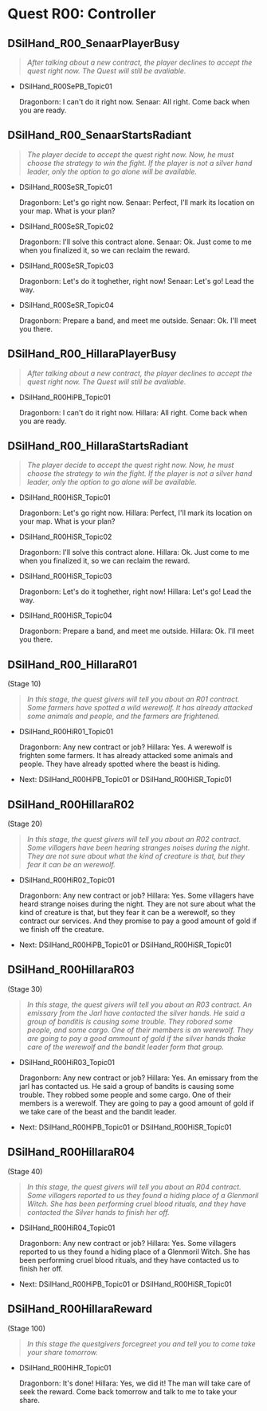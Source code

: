 # Quest R00: Controller

## DSilHand_R00_SenaarPlayerBusy

> _After talking about a new contract, the player declines to accept the quest right now. The Quest will still be avaliable._

* DSilHand_R00SePB_Topic01

    Dragonborn: I can't do it right now. 
    Senaar: All right. Come back when you are ready.

## DSilHand_R00_SenaarStartsRadiant

> _The player decide to accept the quest right now. Now, he must choose the strategy to win the fight. If the player is not a silver hand leader, only the option to go alone will be available._

* DSilHand_R00SeSR_Topic01

    Dragonborn: Let's go right now.
    Senaar: Perfect, I'll mark its location on your map. What is your plan?

* DSilHand_R00SeSR_Topic02

    Dragonborn: I'll solve this contract alone.
    Senaar: Ok. Just come to me when you finalized it, so we can reclaim the reward.

* DSilHand_R00SeSR_Topic03

    Dragonborn: Let's do it toghether, right now!
    Senaar: Let's go! Lead the way.

* DSilHand_R00SeSR_Topic04

    Dragonborn: Prepare a band, and meet me outside. 
    Senaar: Ok. I'll meet you there.

## DSilHand_R00_HillaraPlayerBusy

> _After talking about a new contract, the player declines to accept the quest right now. The Quest will still be avaliable._

* DSilHand_R00HiPB_Topic01

    Dragonborn: I can't do it right now. 
    Hillara: All right. Come back when you are ready.

## DSilHand_R00_HillaraStartsRadiant

> _The player decide to accept the quest right now. Now, he must choose the strategy to win the fight. If the player is not a silver hand leader, only the option to go alone will be available._

* DSilHand_R00HiSR_Topic01

    Dragonborn: Let's go right now.
    Hillara: Perfect, I'll mark its location on your map. What is your plan?

* DSilHand_R00HiSR_Topic02

    Dragonborn: I'll solve this contract alone.
    Hillara: Ok. Just come to me when you finalized it, so we can reclaim the reward.

* DSilHand_R00HiSR_Topic03

    Dragonborn: Let's do it toghether, right now!
    Hillara: Let's go! Lead the way.

* DSilHand_R00HiSR_Topic04

    Dragonborn: Prepare a band, and meet me outside. 
    Hillara: Ok. I'll meet you there.




## DSilHand_R00_HillaraR01

(Stage 10)

> _In this stage, the quest givers will tell you about an R01 contract. Some farmers have spotted a wild werewolf. It has already attacked some animals and people, and the farmers are frightened._

* DSilHand_R00HiR01_Topic01

    Dragonborn: Any new contract or job?
    Hillara:  Yes. A werewolf is frighten some farmers. It has already attacked some animals and people. They have already spotted where the beast is hiding.

* Next: DSilHand_R00HiPB_Topic01 or DSilHand_R00HiSR_Topic01



## DSilHand_R00HillaraR02

(Stage 20)

> _In this stage, the quest givers will tell you about an R02 contract. Some villagers have been hearing stranges noises during the night. They are not sure about what the kind of creature is that, but they fear it can be an werewolf._

* DSilHand_R00HiR02_Topic01

    Dragonborn: Any new contract or job?
    Hillara:  Yes. Some villagers have heard strange noises during the night. They are not sure about what the kind of creature is that, but they fear it can be a werewolf, so they contract our services. And they promise to pay a good amount of gold if we finish off the creature.

* Next: DSilHand_R00HiPB_Topic01 or DSilHand_R00HiSR_Topic01



## DSilHand_R00HillaraR03

(Stage 30)

> _In this stage, the quest givers will tell you about an R03 contract. An emissary from the Jarl have contacted the silver hands. He said a group of banditis is causing some trouble. They robored some people, and some cargo. One of their members is an werewolf. They are going to pay a good ammount of gold if the silver hands thake care of the werewolf and the bandit leader form that group._


* DSilHand_R00HiR03_Topic01

    Dragonborn: Any new contract or job?
    Hillara:  Yes. An emissary from the jarl has contacted us. He said a group of bandits is causing some trouble. They robbed some people and some cargo. One of their members is a werewolf. They are going to pay a good amount of gold if we take care of the beast and the bandit leader.

* Next: DSilHand_R00HiPB_Topic01 or DSilHand_R00HiSR_Topic01




## DSilHand_R00HillaraR04

(Stage 40)

> _In this stage, the quest givers will tell you about an R04 contract. Some villagers reported to us they found a hiding place of a Glenmoril Witch. She has been performing cruel blood rituals, and they have contacted the Silver hands to finish her off._

* DSilHand_R00HiR04_Topic01

    Dragonborn: Any new contract or job?
    Hillara:  Yes. Some villagers reported to us they found a hiding place of a Glenmoril Witch. She has been performing cruel blood rituals, and they have contacted us to finish her off.

* Next: DSilHand_R00HiPB_Topic01 or DSilHand_R00HiSR_Topic01



## DSilHand_R00HillaraReward

(Stage 100)

> _In this stage the questgivers forcegreet you and tell you to come take your share tomorrow._

* DSilHand_R00HiHR_Topic01

    Dragonborn: It's done!
    Hillara: Yes, we did it! The man will take care of seek the reward. Come back tomorrow and talk to me to take your share.


